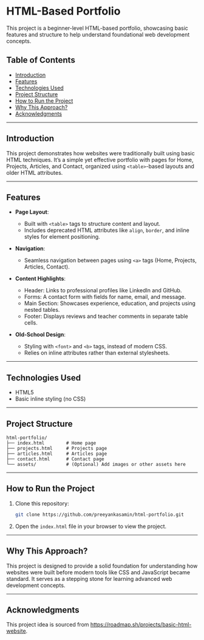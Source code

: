 # HTML-Based Portfolio  

This project is a beginner-level HTML-based portfolio, showcasing basic features and structure to help understand foundational web development concepts.  

## Table of Contents  
- [Introduction](#introduction)  
- [Features](#features)  
- [Technologies Used](#technologies-used)  
- [Project Structure](#project-structure)  
- [How to Run the Project](#how-to-run-the-project)  
- [Why This Approach?](#why-this-approach)  
- [Acknowledgments](#acknowledgments)  

---

## Introduction  
This project demonstrates how websites were traditionally built using basic HTML techniques. It’s a simple yet effective portfolio with pages for Home, Projects, Articles, and Contact, organized using `<table>`-based layouts and older HTML attributes.  

---

## Features  
- **Page Layout**:  
  - Built with `<table>` tags to structure content and layout.  
  - Includes deprecated HTML attributes like `align`, `border`, and inline styles for element positioning.  

- **Navigation**:  
  - Seamless navigation between pages using `<a>` tags (Home, Projects, Articles, Contact).  

- **Content Highlights**:  
  - Header: Links to professional profiles like LinkedIn and GitHub.  
  - Forms: A contact form with fields for name, email, and message.  
  - Main Section: Showcases experience, education, and projects using nested tables.  
  - Footer: Displays reviews and teacher comments in separate table cells.  

- **Old-School Design**:  
  - Styling with `<font>` and `<b>` tags, instead of modern CSS.  
  - Relies on inline attributes rather than external stylesheets.  

---

## Technologies Used  
- HTML5  
- Basic inline styling (no CSS)  

---

## Project Structure  
```plaintext  
html-portfolio/  
├── index.html        # Home page  
├── projects.html     # Projects page  
├── articles.html     # Articles page  
├── contact.html      # Contact page  
└── assets/           # (Optional) Add images or other assets here  
```  

---

## How to Run the Project  
1. Clone this repository:  
   ```bash  
   git clone https://github.com/preeyankasamin/html-portfolio.git  
   ```  
2. Open the `index.html` file in your browser to view the project.  

---

## Why This Approach?  
This project is designed to provide a solid foundation for understanding how websites were built before modern tools like CSS and JavaScript became standard. It serves as a stepping stone for learning advanced web development concepts.  

---

## Acknowledgments  
This project idea is sourced from https://roadmap.sh/projects/basic-html-website.  
``` 

